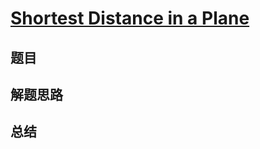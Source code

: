 # [Shortest Distance in a Plane](https://leetcode.com/problems/shortest-distance-in-a-plane/)
## 题目


## 解题思路


## 总结


